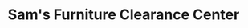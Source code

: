 ---
title: "Sam's Furniture Clearance Center"
url: /rogers/sams-furniture-clearance-center/
shop: Möbel
---